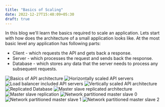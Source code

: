 ```yaml
---
title: "Basics of Scaling"
date: 2022-12-27T15:48:09+05:30
draft: true
---
```


In this blog we'll learn the basics required to scale an application. Lets start with how does the architecture of a small application looks like. At the most basic level any application has following parts:

- Client - which requests the API and gets back a response.
- Server - which processes the request and sends back the response.
- Database - which stores any data that the server needs to process any subsequent requests.

![Basics of API architecture](/system-design/basics-of-scaling/basic-api-architecture.png)
![Horizontally scaled API servers](/system-design/basics-of-scaling/horizontally-scaled-api-servers.png)
![Load balancer included API servers](/system-design/basics-of-scaling/load-balancer-included.png)
![Vertically scaled API architecture](/system-design/basics-of-scaling/vertically-scaled-architecture.png)
![Replicated Database](/system-design/basics-of-scaling/replicated-database.png)
![Master slave replicated architecture](/system-design/basics-of-scaling/master-slave-replicated-architecture.png)
![Master slave replication](/system-design/basics-of-scaling/master-slave-replication.png)
![Network partitioned master slave 0](/system-design/basics-of-scaling/network-partitioned-master-slave-0.png)
![Network partitioned master slave 1](/system-design/basics-of-scaling/network-partitioned-master-slave-1.png)
![Network partitioned master slave 2](/system-design/basics-of-scaling/network-partitioned-master-slave-2.png)
